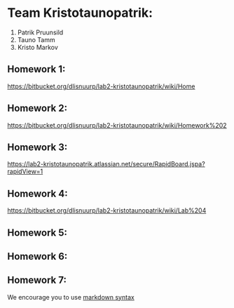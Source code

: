 # Team Kristotaunopatrik:
1. Patrik Pruunsild
2. Tauno Tamm
3. Kristo Markov


## Homework 1:
https://bitbucket.org/dlisnuurp/lab2-kristotaunopatrik/wiki/Home

## Homework 2:
https://bitbucket.org/dlisnuurp/lab2-kristotaunopatrik/wiki/Homework%202

## Homework 3:
https://lab2-kristotaunopatrik.atlassian.net/secure/RapidBoard.jspa?rapidView=1

## Homework 4:
https://bitbucket.org/dlisnuurp/lab2-kristotaunopatrik/wiki/Lab%204

## Homework 5:
<Links to the solution>

## Homework 6:
<Links to the solution>

## Homework 7:
<Links to the solution>

We encourage you to use [markdown syntax](https://confluence.atlassian.com/bitbucketserver/markdown-syntax-guide-776639995.html)